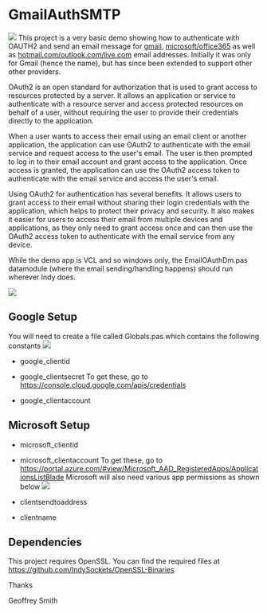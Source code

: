 # GmailAuthSMTP
![](Images/SMTPServiceLogos.png)
This project is a very basic demo showing how to authenticate with OAUTH2 and send an email message for [gmail](https://www.gmail.com), [microsoft/office365](https://outlook.office.com/mail/) as well as [hotmail.com/outlook.com/live.com](https://www.outlook.com) email addresses.  Initially it was only for Gmail (hence the name), but has since been extended to support other other providers.

OAuth2 is an open standard for authorization that is used to grant access to resources protected by a server. It allows an application or service to authenticate with a resource server and access protected resources on behalf of a user, without requiring the user to provide their credentials directly to the application.

When a user wants to access their email using an email client or another application, the application can use OAuth2 to authenticate with the email service and request access to the user's email. The user is then prompted to log in to their email account and grant access to the application. Once access is granted, the application can use the OAuth2 access token to authenticate with the email service and access the user's email.

Using OAuth2 for authentication has several benefits. It allows users to grant access to their email without sharing their login credentials with the application, which helps to protect their privacy and security. It also makes it easier for users to access their email from multiple devices and applications, as they only need to grant access once and can then use the OAuth2 access token to authenticate with the email service from any device.

While the demo app is VCL and so windows only, the EmailOAuthDm.pas datamodule (where the email sending/handling happens) should run wherever Indy does.

![](Images/SampleIMAPSession.png)
## Google Setup

You will need to create a file called Globals.pas which contains the following constants
![](Images/GooglePermissions.png)
  * google_clientid
  * google_clientsecret
To get these, go to https://console.cloud.google.com/apis/credentials

  * google_clientaccount

## Microsoft Setup

  * microsoft_clientid
  * microsoft_clientaccount
To get these, go to https://portal.azure.com/#view/Microsoft_AAD_RegisteredApps/ApplicationsListBlade
Microsoft will also need various app permissions as shown below
![](Images/MSPermissions.png)

  * clientsendtoaddress
  * clientname

## Dependencies
This project requires OpenSSL.  You can find the required files at https://github.com/IndySockets/OpenSSL-Binaries


Thanks

Geoffrey Smith
